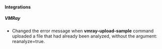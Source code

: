 #### Integrations
##### VMRay
- Changed the error message when **vmray-upload-sample** command uploaded a file that had already been analyzed, without the argument: reanalyze=true.

